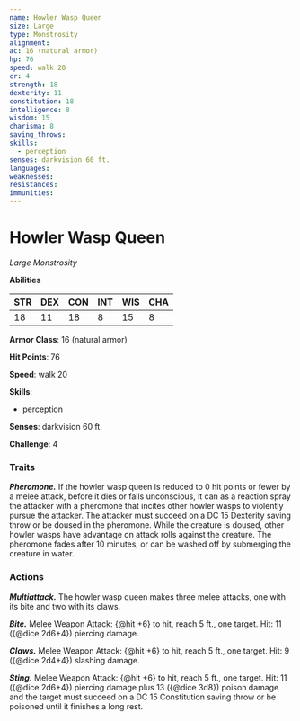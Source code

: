 ```yaml
---
name: Howler Wasp Queen
size: Large
type: Monstrosity
alignment: 
ac: 16 (natural armor)
hp: 76
speed: walk 20
cr: 4
strength: 18
dexterity: 11
constitution: 18
intelligence: 8
wisdom: 15
charisma: 8
saving_throws:
skills:
  - perception
senses: darkvision 60 ft.
languages:
weaknesses:
resistances:
immunities:
---
```


# Howler Wasp Queen

*Large Monstrosity*

**Abilities**

| STR | DEX | CON | INT | WIS | CHA |
| --- | --- | --- | --- | --- | --- |
| 18 | 11 | 18 | 8 | 15 | 8 |

**Armor Class**: 16 (natural armor)

**Hit Points**: 76

**Speed**: walk 20

**Skills**:
  - perception

**Senses**: darkvision 60 ft.

**Challenge**: 4

### Traits
***Pheromone.*** If the howler wasp queen is reduced to 0 hit points or fewer by a melee attack, before it dies or falls unconscious, it can as a reaction spray the attacker with a pheromone that incites other howler wasps to violently pursue the attacker. The attacker must succeed on a DC 15 Dexterity saving throw or be doused in the pheromone. While the creature is doused, other howler wasps have advantage on attack rolls against the creature. The pheromone fades after 10 minutes, or can be washed off by submerging the creature in water.

### Actions
***Multiattack.*** The howler wasp queen makes three melee attacks, one with its bite and two with its claws.

***Bite.*** Melee Weapon Attack: {@hit +6} to hit, reach 5 ft., one target. Hit: 11 ({@dice 2d6+4}) piercing damage.

***Claws.*** Melee Weapon Attack: {@hit +6} to hit, reach 5 ft., one target. Hit: 9 ({@dice 2d4+4}) slashing damage.

***Sting.*** Melee Weapon Attack: {@hit +6} to hit, reach 5 ft., one target. Hit: 11 ({@dice 2d6+4}) piercing damage plus 13 ({@dice 3d8}) poison damage and the target must succeed on a DC 15 Constitution saving throw or be poisoned until it finishes a long rest.

